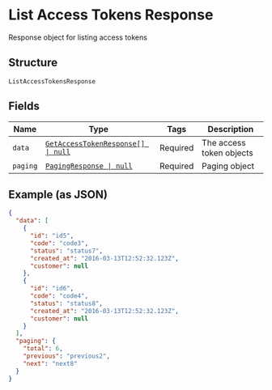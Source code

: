 
# List Access Tokens Response

Response object for listing access tokens

## Structure

`ListAccessTokensResponse`

## Fields

| Name | Type | Tags | Description |
|  --- | --- | --- | --- |
| `data` | [`GetAccessTokenResponse[] \| null`](../../doc/models/get-access-token-response.md) | Required | The access token objects |
| `paging` | [`PagingResponse \| null`](../../doc/models/paging-response.md) | Required | Paging object |

## Example (as JSON)

```json
{
  "data": [
    {
      "id": "id5",
      "code": "code3",
      "status": "status7",
      "created_at": "2016-03-13T12:52:32.123Z",
      "customer": null
    },
    {
      "id": "id6",
      "code": "code4",
      "status": "status8",
      "created_at": "2016-03-13T12:52:32.123Z",
      "customer": null
    }
  ],
  "paging": {
    "total": 6,
    "previous": "previous2",
    "next": "next8"
  }
}
```

